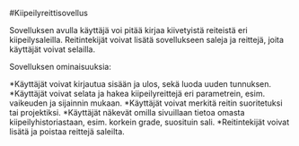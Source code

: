 #Kiipeilyreittisovellus

Sovelluksen avulla käyttäjä voi pitää kirjaa kiivetyistä reiteistä eri kiipeilysaleilla. Reitintekijät voivat lisätä sovellukseen saleja ja reittejä, joita käyttäjät voivat selailla.

Sovelluksen ominaisuuksia:

*Käyttäjät voivat kirjautua sisään ja ulos, sekä luoda uuden tunnuksen.
*Käyttäjät voivat selata ja hakea kiipeilyreittejä eri parametrein, esim. vaikeuden ja sijainnin mukaan.
*Käyttäjät voivat merkitä reitin suoritetuksi tai projektiksi.
*Käyttäjät näkevät omilla sivuillaan tietoa omasta kiipeilyhistoriastaan, esim. korkein grade, suosituin sali.
*Reitintekijät voivat lisätä ja poistaa reittejä saleilta.

